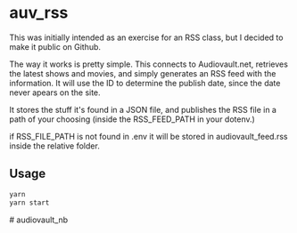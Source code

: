 # auv_rss

This was initially intended as an exercise for an RSS class, but I decided to make it public on Github.

The way it works is pretty simple. This connects to Audiovault.net, retrieves the latest shows and movies, and simply generates an RSS feed with the information.
It will use the ID to determine the publish date, since the date never apears on the site.

It stores the stuff it's found in a JSON file, and publishes the RSS file in a path of your choosing (inside the RSS_FEED_PATH in your dotenv.)

if RSS_FILE_PATH is not found in .env it will be stored in audiovault_feed.rss inside the relative folder.

## Usage

```bash
yarn
yarn start
```
#   a u d i o v a u l t _ n b  
 